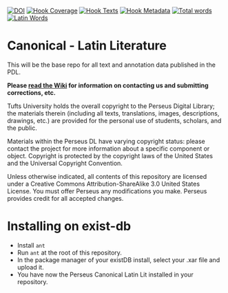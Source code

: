 [![DOI](https://zenodo.org/badge/36303583.svg)](https://zenodo.org/badge/latestdoi/36303583)
[![Hook Coverage](http://ci.perseids.org/api/hook/v2.0/badges/PerseusDL/canonical-latinLit/coverage.svg)](http://ci.perseids.org/repo/PerseusDL/canonical-latinLit)
[![Hook Texts](http://ci.perseids.org/api/hook/v2.0/badges/PerseusDL/canonical-latinLit/texts.svg)](http://ci.perseids.org/repo/PerseusDL/canonical-latinLit)
[![Hook Metadata](http://ci.perseids.org/api/hook/v2.0/badges/PerseusDL/canonical-latinLit/metadata.svg)](http://ci.perseids.org/repo/PerseusDL/canonical-latinLit)
[![Total words](http://ci.perseids.org/api/hook/v2.0/badges/PerseusDL/canonical-latinLit/words.svg)](http://ci.perseids.org/repo/PerseusDL/canonical-latinLit)
[![Latin Words](http://ci.perseids.org/api/hook/v2.0/badges/PerseusDL/canonical-latinLit/words.svg?lang=lat)](http://ci.perseids.org/repo/PerseusDL/canonical-latinLit)

Canonical - Latin Literature
=========

This will be the base repo for all text and annotation data published in the PDL.

**Please [read the Wiki](https://github.com/PerseusDL/canonical-latinLit/wiki) for information on contacting us and submitting corrections, etc.**

Tufts University holds the overall copyright to the Perseus Digital Library; the materials therein 
(including all texts, translations, images, descriptions, drawings, etc.) are provided for the 
personal use of students, scholars, and the public. 

Materials within the Perseus DL have varying copyright status: please contact the project for more information 
about a specific component or object.  Copyright is protected by the copyright laws of the United States and 
the Universal Copyright Convention. 

Unless otherwise indicated, all contents of this repository are licensed under a 
Creative Commons Attribution-ShareAlike 3.0 United States License. You must  offer Perseus
any modifications you make. Perseus provides credit for all accepted changes.

# Installing on exist-db

- Install `ant`
- Run `ant` at the root of this repository.
- In the package manager of your existDB install, select your .xar file and upload it.
- You have now the Perseus Canonical Latin Lit installed in your repository.
